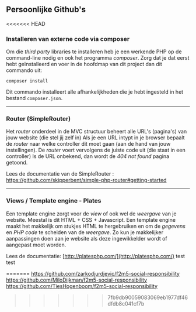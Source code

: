 ## Persoonlijke Github's



<<<<<<< HEAD
### Installeren van externe code via composer
Om die *third party* libraries te installeren heb je een werkende PHP op de command-line nodig en ook het programma *composer*.
Zorg dat je dat eerst hebt geïnstalleerd en voer in de hoofdmap van dit project dan dit commando uit:  

```composer install```

Dit commando installeert alle afhankelijkheden die je hebt ingesteld in het bestand ```composer.json```.
 
---

### Router (SimpleRouter)
Het *router* onderdeel in de MVC structuur beheert alle URL's (pagina's) van jouw website (die stel jij zelf in) 
Als je een URL intypt in je browser bepaalt de *router* naar welke controller dit moet gaan (aan de hand van jouw instellingen).
De *router* voert vervolgens de juiste code uit (die staat in een controller) 
Is de URL onbekend, dan wordt de *404 not found* pagina getoond.  

Lees de documentatie van de SimpleRouter : https://github.com/skipperbent/simple-php-router#getting-started

---

### Views / Template engine - Plates
Een template engine zorgt voor de *view* of ook wel de *weergave* van je website. Meestal is dit HTML + CSS + Javascript.
Een template engine maakt het makkelijk om stukjes HTML te hergebruiken en om de *gegevens* en *PHP code* te scheiden van de *weergave*.
Zo kun je makkelijker aanpassingen doen aan je website als deze ingewikkelder wordt of aangepast moet worden.
  
Lees de documentatie: [http://platesphp.com/](http://platesphp.com/)
test test 
 
 
 
=======
https://github.com/zarkodjurdjevic/f2m5-social-responsibility
https://github.com/MiloDijkman/f2m5-social-responsibility
https://github.com/TiesHogenboom/f2m5-social-responsibility
>>>>>>> 7fb9db90059083069eb1977df46dfdb8c041cf7b
